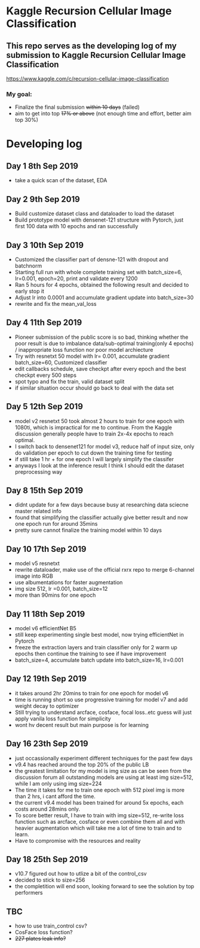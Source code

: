 # Kaggle Recursion Cellular Image Classification
## This repo serves as the developing log of my submission to Kaggle Recursion Cellular Image Classification
https://www.kaggle.com/c/recursion-cellular-image-classification

### My goal:
- Finalize the final submission ~~within 10 days~~ (failed)
- aim to get into top ~~17% or above~~ (not enough time and effort, better aim top 30%)

# Developing log
## Day 1 8th Sep 2019
- take a quick scan of the dataset, EDA

## Day 2 9th Sep 2019
- Build customize dataset class and dataloader to load the dataset
- Build prototype model with densenet-121 structure with Pytorch, just first 100 data with 10 epochs and ran successfully

## Day 3 10th Sep 2019
- Customized the classifier part of densne-121 with dropout and batchnorm
- Starting full run with whole complete training set with batch_size=6, lr=0.001, epoch=20, print and validate every 1200
- Ran 5 hours for 4 epochs, obtained the following result and decided to early stop it <br/>
- Adjust lr into 0.0001 and accumulate gradient update into batch_size=30
- rewrite and fix the mean_val_loss

## Day 4 11th Sep 2019
- Pioneer submission of the public score is so bad, thinking whether the poor result is due to imbalance data/sub-optimal training(only 4 epochs) / inappropriate loss function nor poor model archiecture
- Try with resnetxt 50 model with lr= 0.001, accumulate gradient batch_size=60, Customized classifier
- edit callbacks schedule, save checkpt after every epoch and the best checkpt every 500 steps
- spot typo and fix the train, valid dataset split
- if similar situation occur should go back to deal with the data set

## Day 5 12th Sep 2019
- model v2 resnetxt 50 took almost 2 hours to train for one epoch with 1080ti, which is impractical for me to continue. From the Kaggle discussion generally people have to train 2x-4x epochs to reach optimal. 
- I switch back to densenet121 for model v3, reduce half of input size, only do validation per epoch to cut down the training time for testing
- if still take 1 hr + for one epoch I will largely simplify the classifer 
- anyways I look at the inference result I think I should edit the dataset preprocessing way 

## Day 8 15th Sep 2019
- didnt update for a few days because busy at researching data sciecne master related info
- found that simplifying the classifier actually give better result and now one epoch run for around 35mins
- pretty sure cannot finalize the training model within 10 days

## Day 10 17th Sep 2019
- model v5 resnetxt
- rewrite dataloader, make use of the official rxrx repo to merge 6-channel image into RGB
- use albumentations for faster augmentation
- img size 512, lr =0.001, batch_size=12
- more than 90mins for one epoch

## Day 11 18th Sep 2019
- model v6 efficientNet B5
- still keep experimenting single best model, now trying efficientNet in Pytorch
- freeze the extraction layers and train classifier only for 2 warm up epochs then continue the training to see if have improvement
- batch_size=4, accumulate batch update into batch_size=16, lr=0.001

## Day 12 19th Sep 2019
- it takes around 2hr 20mins to train for one epoch for model v6
- time is running short so use progressive training for model v7 and add weight decay to optimizer
- Still trying to understand arcface, cosface, focal loss..etc guess will just apply vanila loss function for simplicity
- wont hv decent result but main purpose is for learning

## Day 16 23th Sep 2019
- just occassionally experiment different techniques for the past few days
- v9.4 has reached around the top 20% of the public LB
- the greatest limitation for my model is img size as can be seen from the discussion forum all outstanding models are using at least img size=512, while I am only using img size=224
- The time it takes for me to train one epoch with 512 pixel img is more than 2 hrs, i cant afford the time.
- the current v9.4 model has been trained for around 5x epochs, each costs around 28mins only.
- To score better result, I have to train with img size=512, re-write loss function such as arcface, cosface or even 
combine them all and with heavier augmentation which will take me a lot of time to train and to learn.
- Have to compromise with the resources and reality

## Day 18 25th Sep 2019
- v10.7 figured out how to utlize a bit of the control_csv
- decided to stick to size=256 
- the completition will end soon, looking forward to see the solution by top performers

## TBC
- how to use train_control csv?
- CosFace loss function?
- ~~227 plates leak info?~~
